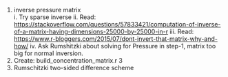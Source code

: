 1. inverse pressure matrix  
    i. Try sparse inverse
    ii. Read: https://stackoverflow.com/questions/57833421/computation-of-inverse-of-a-matrix-having-dimensions-25000-by-25000-in-r
    iii. Read: https://www.r-bloggers.com/2015/07/dont-invert-that-matrix-why-and-how/
    iv. Ask Rumshitzki about solving for Pressure in step-1, matrix too big for normal inversion. 
3. Create: build_concentration_matrix.r  3
4. Rumschitzki two-sided difference scheme   
